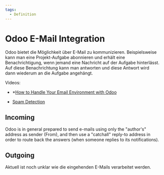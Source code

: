 ```yaml
---
tags:
  - Definition
---
```


# Odoo E-Mail Integration

Odoo bietet die Möglichkeit über E-Mail zu kommunizieren. Beispielsweise kann man eine Projekt-Aufgabe abonnieren und erhält eine Benachrichtigung, wenn jemand eine Nachricht auf der Aufgabe hinterlässt. Auf diese Benachrichtung kann man antworten und diese Antwort wird dann wiederum an die Aufgabe angehängt.

Videos:

- \*[How to Handle Your Email Environment with Odoo](https://www.youtube.com/watch?v=emLnLw2XliI)

* [Spam Detection](https://youtu.be/emLnLw2XliI?t=932)

## Incoming

Odoo is in general prepared to send e-mails using only the "author's" address as sender (From), and then use a "catchall" reply-to address in order to route back the answers (when someone replies to its notifications).

## Outgoing

Aktuell ist noch unklar wie die eingehenden E-Mails verarbeitet werden.
